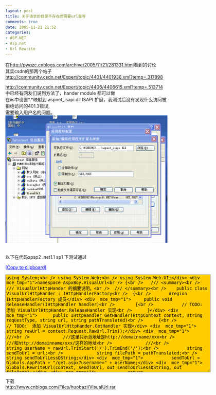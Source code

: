 ```yaml
---
layout: post
title: 关于请求的目录不存在而需要url重写
comments: true
date: 2005-11-21 21:52
categories:
- ASP.NET
- Asp.net
- Url Rewrite
---
```


<p>在<a href="http://pwqzc.cnblogs.com/archive/2005/11/21/281331.html" target="_blank">http://pwqzc.cnblogs.com/archive/2005/11/21/281331.html</a>看到的讨论<br />其实csdn的那两个帖子<br /><a href="http://community.csdn.net/Expert/topic/4401/4401936.xml?temp=.317898" target="_blank">http://community.csdn.net/Expert/topic/4401/4401936.xml?temp=.317898</a></p>
<p><a href="http://community.csdn.net/Expert/topic/4406/4406615.xml?temp=.513714" target="_blank">http://community.csdn.net/Expert/topic/4406/4406615.xml?temp=.513714</a><br />中已经有网友们说到方法了，hander module 都可以做<br />在iis中设置*.*映射到 aspnet_isapi.dll ISAPI 扩展，我测试后没有发现什么访问被拒绝访问的401.3错误,<br />需要输入用户名的问题。<br /><img style="width: 627px; height: 396px; border: 0px;" src="/images/hbz_images/5c851a33-204d-4d19-a338-3220cd1979ae.gif" border="0" alt=""><br />  </p>
<p>以下在代码xpsp2 .net1.1 sp1 下测试通过</p>
<div style="cursor: hand; color: blue; text-align: left; text-decoration: underline;" title="&gt;-点此复制到剪贴板-&lt;" onclick='function anonymous() { var obj = document.getElementById("code_huobazi_code"); 	if( obj != null ) 	{ 		var rng = document.body.createTextRange(); 		rng.moveToElementText(obj); 		rng.scrollIntoView(); 		rng.select(); 		rng.execCommand("Copy"); 		rng.collapse(false); 	} }'>[Copy to clipboard]</div>
<p><textarea id="code_huobazi_code" style="width: 632px; height: 298px; background-color: #ffcc00;" cols="84" rows="4">using System;&lt;br /&gt; using System.Web;&lt;br /&gt; using System.Web.UI;&lt;/div&gt; &lt;div  mce_tmp="1"&gt;namespace AspxBoy.VisualUrl&lt;br /&gt; {&lt;br /&gt; 	/// &lt;summary&gt;&lt;br /&gt; 	/// VisualUrlHttpHander 的摘要说明。&lt;br /&gt; 	/// &lt;/summary&gt;&lt;br /&gt; 	public class VisualUrlHttpHander : IHttpHandlerFactory&lt;br /&gt; 	{&lt;br /&gt; 		#region IHttpHandlerFactory 成员&lt;/div&gt; &lt;div  mce_tmp="1"&gt;		public void ReleaseHandler(IHttpHandler handler)&lt;br /&gt; 		{&lt;br /&gt; 			// TODO:  添加 VisualUrlHttpHander.ReleaseHandler 实现&lt;br /&gt; 		}&lt;/div&gt; &lt;div  mce_tmp="1"&gt;		public IHttpHandler GetHandler(HttpContext context, string requestType, string url, string pathTranslated)&lt;br /&gt; 		{&lt;br /&gt; 			// TODO:  添加 VisualUrlHttpHander.GetHandler 实现&lt;/div&gt; &lt;div  mce_tmp="1"&gt;			string rawUrl = context.Request.RawUrl.Trim();&lt;/div&gt; &lt;div  mce_tmp="1"&gt;			///&lt;br /&gt; 			///这里只示范地址是http://domainname/xxx&lt;br /&gt; 			///和http://domainname/xxx/这样的地址&lt;br /&gt; 			///&lt;br /&gt; 			string userName = rawUrl.TrimStart('/').TrimEnd('/');&lt;br /&gt; 			string sendToUrl = url;&lt;br /&gt; 			string filePath = pathTranslated;&lt;br /&gt; 			string sendToUrlLessQString;&lt;/div&gt; &lt;div  mce_tmp="1"&gt;			sendToUrl = Globals.AppPath + "/get.aspx?username=" + userName;&lt;/div&gt; &lt;div  mce_tmp="1"&gt;			Globals.RewriteUrl(context, sendToUrl, out sendToUrlLessQString, out filePath);&lt;/div&gt; &lt;div  mce_tmp="1"&gt;			return PageParser.GetCompiledPageInstance(sendToUrlLessQString, filePath, context);&lt;br /&gt; 		}&lt;/div&gt; &lt;div  mce_tmp="1"&gt;		#endregion&lt;/div&gt; &lt;div  mce_tmp="1"&gt;	}&lt;/div&gt; &lt;div  mce_tmp="1"&gt;	public class Globals&lt;br /&gt; 	{&lt;br /&gt; 		/// &lt;summary&gt;&lt;br /&gt; 		/// 应用程序路径&lt;br /&gt; 		/// &lt;/summary&gt;&lt;br /&gt; 		public static string AppPath&lt;br /&gt; 		{&lt;/div&gt; &lt;div  mce_tmp="1"&gt;			get&lt;br /&gt; 			{&lt;br /&gt; 				string applicationPath = "/";&lt;/div&gt; &lt;div  mce_tmp="1"&gt;				if(HttpContext.Current != null)&lt;br /&gt; 				{&lt;br /&gt; applicationPath = HttpContext.Current.Request.ApplicationPath;&lt;br /&gt; 				}&lt;/div&gt; &lt;div  mce_tmp="1"&gt;				if (applicationPath == "/")&lt;br /&gt; 				{&lt;br /&gt; return string.Empty;&lt;br /&gt; 				}&lt;br /&gt; 				else&lt;br /&gt; 				{&lt;br /&gt; if (applicationPath.EndsWith("/"))&lt;br /&gt; {&lt;br /&gt; 	return applicationPath;&lt;br /&gt; }&lt;br /&gt; else&lt;br /&gt; {&lt;br /&gt; 	return applicationPath + "/";&lt;br /&gt; }&lt;br /&gt; 				}&lt;/div&gt; &lt;div  mce_tmp="1"&gt;			}&lt;br /&gt; 		}&lt;br /&gt; 		/// &lt;summary&gt;&lt;br /&gt; 		/// 在ASP.NET中执行URL重写&lt;br /&gt; 		/// see http://www.aspxboy.com/484/archive.aspx&lt;br /&gt; 		/// &lt;/summary&gt;&lt;br /&gt; 		/// &lt;param name="context"&gt;&lt;/param&gt;&lt;br /&gt; 		/// &lt;param name="sendToUrl"&gt;&lt;/param&gt;&lt;br /&gt; 		/// &lt;param name="sendToUrlLessQString"&gt;&lt;/param&gt;&lt;br /&gt; 		/// &lt;param name="filePath"&gt;&lt;/param&gt;&lt;br /&gt; 		public static  void RewriteUrl(HttpContext context, string sendToUrl, out string sendToUrlLessQString, out string filePath)&lt;br /&gt; 		{&lt;br /&gt; 			if (context.Request.QueryString.Count &gt; 0)&lt;br /&gt; 			{&lt;br /&gt; 				if (sendToUrl.IndexOf('?') != -1)&lt;br /&gt; 				{&lt;br /&gt; sendToUrl += "&amp;" + context.Request.QueryString.ToString();&lt;br /&gt; 				}&lt;br /&gt; 				else&lt;br /&gt; 				{&lt;br /&gt; sendToUrl += "?" + context.Request.QueryString.ToString();&lt;br /&gt; 				}&lt;br /&gt; 			}&lt;/div&gt; &lt;div  mce_tmp="1"&gt;			string queryString = String.Empty;&lt;br /&gt; 			sendToUrlLessQString = sendToUrl;&lt;br /&gt; 			if (sendToUrl.IndexOf('?') &gt; 0)&lt;br /&gt; 			{&lt;br /&gt; 				sendToUrlLessQString = sendToUrl.Substring(0, sendToUrl.IndexOf('?'));&lt;br /&gt; 				queryString = sendToUrl.Substring(sendToUrl.IndexOf('?') + 1);&lt;br /&gt; 			}&lt;/div&gt; &lt;div  mce_tmp="1"&gt;			filePath = string.Empty;&lt;br /&gt; 			filePath = context.Server.MapPath(sendToUrlLessQString);&lt;/div&gt; &lt;div  mce_tmp="1"&gt;			context.RewritePath(sendToUrlLessQString, String.Empty, queryString);&lt;br /&gt; 		}&lt;br /&gt; 	}&lt;br /&gt; }&lt;/div&gt; &lt;div  mce_tmp="1"&gt;</textarea></p>
<p>下载<br /><a href="http://www.cnblogs.com/Files/huobazi/VisualUrl.rar">http://www.cnblogs.com/Files/huobazi/VisualUrl.rar</a></p>				
